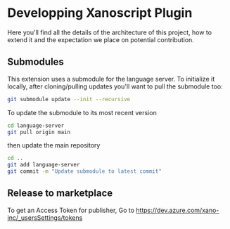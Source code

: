 # Developping Xanoscript Plugin

Here you'll find all the details of the architecture of this project, how to extend it and the expectation we place on potential contribution.

## Submodules

This extension uses a submodule for the language server. To initialize it locally, after cloning/pulling updates you'll want to pull the submodule too:

```sh
git submodule update --init --recursive
```

To update the submodule to its most recent version

```sh
cd language-server
git pull origin main
```

then update the main repository

```sh
cd ..
git add language-server
git commit -m "Update submodule to latest commit"
```

## Release to marketplace

To get an Access Token for publisher,
Go to https://dev.azure.com/xano-inc/_usersSettings/tokens

